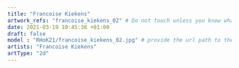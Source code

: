 ```yaml
---
title: "Francoise Kiekens"
artwork_refs: "francoise_kiekens_02" # Do not touch unless you know what you are doing
date: 2021-03-19 10:45:38 +01:00
draft: false
model : "RHoK21/francoise_kiekens_02.jpg" # provide the url path to the model
artists: "Francoise Kiekens"
artType: "2d"
---
```

